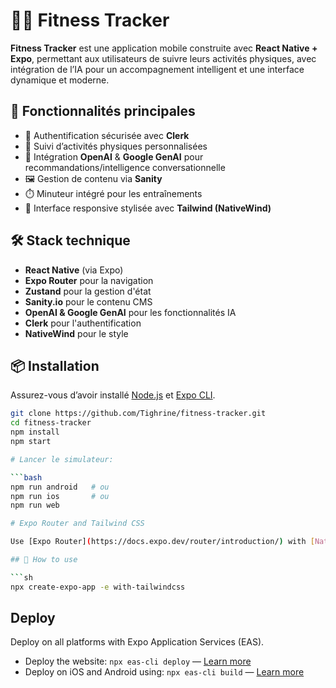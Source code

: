 # 🏋️‍♂️ Fitness Tracker

**Fitness Tracker** est une application mobile construite avec **React Native + Expo**, permettant aux utilisateurs de suivre leurs activités physiques, avec intégration de l’IA pour un accompagnement intelligent et une interface dynamique et moderne.

## 🚀 Fonctionnalités principales

- 🔐 Authentification sécurisée avec **Clerk**
- 📅 Suivi d’activités physiques personnalisées
- 🧠 Intégration **OpenAI** & **Google GenAI** pour recommandations/intelligence conversationnelle
- 🖼️ Gestion de contenu via **Sanity**
- ⏱️ Minuteur intégré pour les entraînements
- 🎨 Interface responsive stylisée avec **Tailwind (NativeWind)**

## 🛠️ Stack technique

- **React Native** (via Expo)
- **Expo Router** pour la navigation
- **Zustand** pour la gestion d'état
- **Sanity.io** pour le contenu CMS
- **OpenAI & Google GenAI** pour les fonctionnalités IA
- **Clerk** pour l'authentification
- **NativeWind** pour le style

## 📦 Installation

Assurez-vous d’avoir installé [Node.js](https://nodejs.org/) et [Expo CLI](https://docs.expo.dev/get-started/installation/).

```bash
git clone https://github.com/Tighrine/fitness-tracker.git
cd fitness-tracker
npm install
npm start

# Lancer le simulateur:

```bash
npm run android   # ou
npm run ios       # ou
npm run web

# Expo Router and Tailwind CSS

Use [Expo Router](https://docs.expo.dev/router/introduction/) with [Nativewind](https://www.nativewind.dev/v4/overview/) styling.

## 🚀 How to use

```sh
npx create-expo-app -e with-tailwindcss
```

## Deploy

Deploy on all platforms with Expo Application Services (EAS).

- Deploy the website: `npx eas-cli deploy` — [Learn more](https://docs.expo.dev/eas/hosting/get-started/)
- Deploy on iOS and Android using: `npx eas-cli build` — [Learn more](https://expo.dev/eas)

